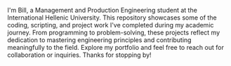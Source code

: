 I'm Bill, a Management and Production Engineering student at the International Hellenic University. This repository showcases some of the coding, scripting, and project work I've 
completed during my academic journey. From programming to problem-solving, these projects reflect my dedication to mastering engineering principles and contributing meaningfully to the 
field. Explore my portfolio and feel free to reach out for collaboration or inquiries. Thanks for stopping by!
